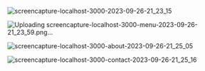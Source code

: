 
![screencapture-localhost-3000-2023-09-26-21_23_15](https://github.com/Krupat2003/Restaurant-Website/assets/138984890/a5dc42ae-ad92-4aca-80d1-ab56c16cb4b5)

![Uploading screencapture-localhost-3000-menu-2023-09-26-21_23_59.png…]()

![screencapture-localhost-3000-about-2023-09-26-21_25_05](https://github.com/Krupat2003/Restaurant-Website/assets/138984890/99276a76-8d4d-4691-8657-4bd2d14b40b7)

![screencapture-localhost-3000-contact-2023-09-26-21_25_16](https://github.com/Krupat2003/Restaurant-Website/assets/138984890/890fad68-c880-44b2-aa71-d2eff09be344)
